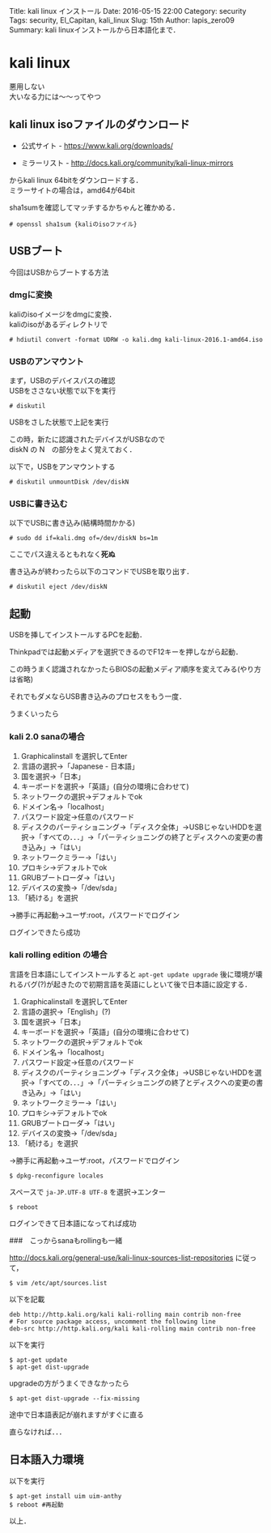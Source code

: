 Title: kali linux インストール
Date: 2016-05-15 22:00
Category: security
Tags: security, El_Capitan, kali_linux
Slug: 15th
Author: lapis_zero09
Summary: kali linuxインストールから日本語化まで．


# kali linux

悪用しない  
大いなる力には〜〜ってやつ  

## kali linux isoファイルのダウンロード

- 公式サイト - https://www.kali.org/downloads/

- ミラーリスト - http://docs.kali.org/community/kali-linux-mirrors

からkali linux 64bitをダウンロードする．  
ミラーサイトの場合は，amd64が64bit  

sha1sumを確認してマッチするかちゃんと確かめる．  

```
# openssl sha1sum {kaliのisoファイル}
```

## USBブート

今回はUSBからブートする方法  

### dmgに変換

kaliのisoイメージをdmgに変換．  
kaliのisoがあるディレクトリで  

```
# hdiutil convert -format UDRW -o kali.dmg kali-linux-2016.1-amd64.iso
```
### USBのアンマウント

まず，USBのデバイスパスの確認  
USBをささない状態で以下を実行  

```
# diskutil
```

USBをさした状態で上記を実行  

この時，新たに認識されたデバイスがUSBなので  
diskN の N　の部分をよく覚えておく．  



以下で，USBをアンマウントする  

```
# diskutil unmountDisk /dev/diskN
```

### USBに書き込む

以下でUSBに書き込み(結構時間かかる)  

```
# sudo dd if=kali.dmg of=/dev/diskN bs=1m
```

ここでパス違えるともれなく**死ぬ**  

書き込みが終わったら以下のコマンドでUSBを取り出す．  

```
# diskutil eject /dev/diskN
```


## 起動

USBを挿してインストールするPCを起動．  

Thinkpadでは起動メディアを選択できるのでF12キーを押しながら起動．  

この時うまく認識されなかったらBIOSの起動メディア順序を変えてみる(やり方は省略)  

それでもダメならUSB書き込みのプロセスをもう一度．  

うまくいったら

### kali 2.0 sanaの場合

1. Graphicalinstall を選択してEnter
2. 言語の選択->「Japanese - 日本語」
3. 国を選択->「日本」
4. キーボードを選択->「英語」(自分の環境に合わせて)
5. ネットワークの選択->デフォルトでok
6. ドメイン名->「localhost」
7. パスワード設定->任意のパスワード
8. ディスクのパーティショニング->「ディスク全体」->USBじゃないHDDを選択->「すべての．．．」->「パーティショニングの終了とディスクへの変更の書き込み」->「はい」
9. ネットワークミラー->「はい」
10. プロキシ->デフォルトでok
11. GRUBブートローダ->「はい」
12. デバイスの変換->「/dev/sda」
13. 「続ける」を選択

->勝手に再起動->ユーザ:root，パスワードでログイン  

ログインできたら成功  


### kali rolling edition の場合

言語を日本語にしてインストールすると `apt-get update upgrade` 後に環境が壊れるバグ(?)が起きたので初期言語を英語にしといて後で日本語に設定する．  

1. Graphicalinstall を選択してEnter
2. 言語の選択->「English」(?)
3. 国を選択->「日本」
4. キーボードを選択->「英語」(自分の環境に合わせて)
5. ネットワークの選択->デフォルトでok
6. ドメイン名->「localhost」
7. パスワード設定->任意のパスワード
8. ディスクのパーティショニング->「ディスク全体」->USBじゃないHDDを選択->「すべての．．．」->「パーティショニングの終了とディスクへの変更の書き込み」->「はい」
9. ネットワークミラー->「はい」
10. プロキシ->デフォルトでok
11. GRUBブートローダ->「はい」
12. デバイスの変換->「/dev/sda」
13. 「続ける」を選択

->勝手に再起動->ユーザ:root，パスワードでログイン  

```
$ dpkg-reconfigure locales
```

スペースで `ja-JP.UTF-8 UTF-8` を選択->エンター

```
$ reboot
```

ログインできて日本語になってれば成功  

###　こっからsanaもrollingも一緒

http://docs.kali.org/general-use/kali-linux-sources-list-repositories に従って，

```
$ vim /etc/apt/sources.list
```

以下を記載

```
deb http://http.kali.org/kali kali-rolling main contrib non-free
# For source package access, uncomment the following line
deb-src http://http.kali.org/kali kali-rolling main contrib non-free
```

以下を実行

```
$ apt-get update
$ apt-get dist-upgrade
```

upgradeの方がうまくできなかったら

```
$ apt-get dist-upgrade --fix-missing
```

途中で日本語表記が崩れますがすぐに直る  

直らなければ．．．  

## 日本語入力環境

以下を実行

```
$ apt-get install uim uim-anthy
$ reboot #再起動
````

以上．
